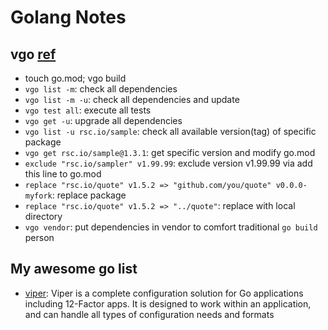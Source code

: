 # Golang Notes
## vgo [ref](https://zhuanlan.zhihu.com/p/33926171)
+ touch go.mod; vgo build
+ `vgo list -m`: check all dependencies
+ `vgo list -m -u`: check all dependencies and update
+ `vgo test all`: execute all tests
+ `vgo get -u`: upgrade all dependencies
+ `vgo list -u rsc.io/sample`: check all available version(tag) of specific package
+ `vgo get rsc.io/sample@1.3.1`: get specific version and modify go.mod
+ `exclude "rsc.io/sampler" v1.99.99`: exclude version v1.99.99 via add this line to go.mod
+ `replace "rsc.io/quote" v1.5.2 => "github.com/you/quote" v0.0.0-myfork`: replace package
+ `replace "rsc.io/quote" v1.5.2 => "../quote"`: replace with local directory
+ `vgo vendor`: put dependencies in vendor to comfort traditional `go build` person

## My awesome go list
+ [viper](https://github.com/spf13/viper): Viper is a complete configuration solution for Go applications including 12-Factor apps. It is designed to work within an application, and can handle all types of configuration needs and formats